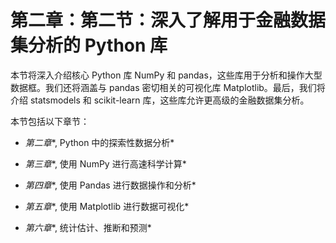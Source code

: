 # 第二章：第二节：深入了解用于金融数据集分析的 Python 库

本节将深入介绍核心 Python 库 NumPy 和 pandas，这些库用于分析和操作大型数据框。我们还将涵盖与 pandas 密切相关的可视化库 Matplotlib。最后，我们将介绍 statsmodels 和 scikit-learn 库，这些库允许更高级的金融数据集分析。

本节包括以下章节：

+   *第二章**, Python 中的探索性数据分析*

+   *第三章**, 使用 NumPy 进行高速科学计算*

+   *第四章**, 使用 Pandas 进行数据操作和分析*

+   *第五章**, 使用 Matplotlib 进行数据可视化*

+   *第六章**, 统计估计、推断和预测*
